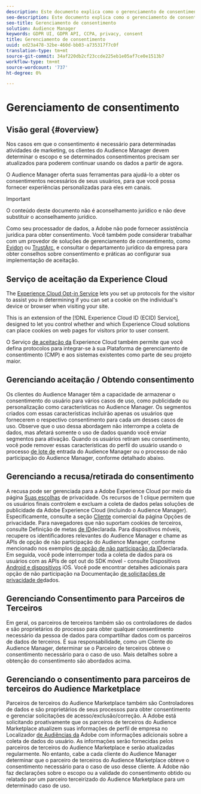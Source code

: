 ```yaml
---
description: Este documento explica como o gerenciamento de consentimento funciona no Audience Manager.
seo-description: Este documento explica como o gerenciamento de consentimento funciona no Audience Manager.
seo-title: Gerenciamento de consentimento
solution: Audience Manager
keywords: GDPR UI, GDPR API, CCPA, privacy, consent
title: Gerenciamento de consentimento
uuid: ed23a478-32be-460d-bb03-a735317f7c0f
translation-type: tm+mt
source-git-commit: 34af220db2cf23ccde225eb1e05af7ce0e1513b7
workflow-type: tm+mt
source-wordcount: '737'
ht-degree: 0%

---
```



# Gerenciamento de consentimento

## Visão geral {#overview}

Nos casos em que o consentimento é necessário para determinadas atividades de marketing, os clientes do Audience Manager devem determinar o escopo e se determinados consentimentos precisam ser atualizados para poderem continuar usando os dados a partir de agora.

O Audience Manager oferta suas ferramentas para ajudá-lo a obter os consentimentos necessários de seus usuários, para que você possa fornecer experiências personalizadas para eles em canais.

>[!IMPORTANT]
>
> O conteúdo deste documento não é aconselhamento jurídico e não deve substituir o aconselhamento jurídico.
>
> Como seu processador de dados, a Adobe não pode fornecer assistência jurídica para obter consentimento. Você também pode considerar trabalhar com um provedor de soluções de gerenciamento de consentimento, como [Evidon](https://theblog.adobe.com/evidon-builds-gdpr-universal-consent-integration-with-launch-by-adobe/) ou [TrustArc](https://theblog.adobe.com/trustarc-builds-consent-integration-launch-adobe/), e consultar o departamento jurídico da empresa para obter conselhos sobre consentimento e práticas ao configurar sua implementação de aceitação.

## Serviço de aceitação da Experience Cloud

The [Experience Cloud Opt-in Service](https://docs.adobe.com/content/help/en/id-service/using/implementation/opt-in-service/optin-overview.html) lets you set up protocols for the visitor to assist you in determining if you can set a cookie on the individual&#39;s device or browser when visiting your site.

This is an extension of the [!DNL Experience Cloud ID (ECID) Service], designed to let you control whether and which Experience Cloud solutions can place cookies on web pages for visitors prior to user consent.

O Serviço [de aceitação da](https://docs.adobe.com/content/help/en/id-service/using/implementation/opt-in-service/optin-overview.html) Experience Cloud também permite que você defina protocolos para integrar-se à sua Plataforma de gerenciamento de consentimento (CMP) e aos sistemas existentes como parte de seu projeto maior.

## Gerenciando aceitação / Obtendo consentimento

Os clientes do Audience Manager têm a capacidade de armazenar o consentimento do usuário para vários casos de uso, como publicidade ou personalização como características no Audience Manager. Os segmentos criados com essas características incluirão apenas os usuários que fornecerem o respectivo consentimento para cada um desses casos de uso. Observe que o uso dessa abordagem não interrompe a coleta de dados, mas afetará somente o uso de dados quando você enviar segmentos para ativação. Quando os usuários retiram seu consentimento, você pode remover essas características do perfil do usuário usando o processo [de lote de](../../integration/sending-audience-data/batch-data-transfer-explained/inbound-file-contents.md) entrada do Audience Manager ou o processo de não participação do Audience Manager, conforme detalhado abaixo.

## Gerenciando a recusa/retirada do consentimento

A recusa pode ser gerenciada para a Adobe Experience Cloud por meio da página [Suas escolhas](https://www.adobe.com/privacy/opt-out.html#customeruse) de privacidade. Os recursos de 1 clique permitem que os usuários finais controlem e excluam a coleta de dados pelas soluções de publicidade da Adobe Experience Cloud (incluindo o Audience Manager). Especificamente, consulte a seção [Cliente](https://www.adobe.com/privacy/opt-out.html#customeruse) comercial da página Opções de privacidade. Para navegadores que não suportam cookies de terceiros, consulte Definição de metas [de ID](../../features/declared-ids.md#declared-id-targeting)declarada. Para dispositivos móveis, recupere os identificadores relevantes do Audience Manager e chame as APIs de opção de não participação do Audience Manager, conforme mencionado nos exemplos [de opção de não participação da ID](../../features/declared-ids.md#opt-out-examples)declarada. Em seguida, você pode interromper toda a coleta de dados para os usuários com as APIs de opt out do SDK móvel - consulte Dispositivos [Android e dispositivos](https://docs.adobe.com/content/help/en/mobile-services/android/gdpr-privacy-android/privacy.html) [](https://docs.adobe.com/content/help/en/mobile-services/ios/privacy-gdpr-ios/privacy.html)iOS. Você pode encontrar detalhes adicionais para opção de não participação na Documentação [de solicitações de privacidade de](../../overview/data-security-and-privacy/data-privacy-requests.md)dados.

## Gerenciando Consentimento para Parceiros de Terceiros

Em geral, os parceiros de terceiros também são os controladores de dados e são proprietários do processo para obter qualquer consentimento necessário da pessoa de dados para compartilhar dados com os parceiros de dados de terceiros. É sua responsabilidade, como um Cliente do Audience Manager, determinar se o Parceiro de terceiros obteve o consentimento necessário para o caso de uso. Mais detalhes sobre a obtenção do consentimento são abordados acima.

## Gerenciando o consentimento para parceiros de terceiros do Audience Marketplace

Parceiros de terceiros do Audience Marketplace também são Controladores de dados e são proprietários de seus processos para obter consentimento e gerenciar solicitações de acesso/exclusão/correção. A Adobe está solicitando proativamente que os parceiros de terceiros do Audience Marketplace atualizem suas informações de perfil de empresa no Localizador [de Audiências da](https://www.adobe-audience-finder.com/) Adobe com informações adicionais sobre a coleta de dados do usuário. As informações serão fornecidas pelos parceiros de terceiros do Audience Marketplace e serão atualizadas regularmente. No entanto, cabe a cada cliente do Audience Manager determinar que o parceiro de terceiros do Audience Marketplace obteve o consentimento necessário para o caso de uso desse cliente. A Adobe não faz declarações sobre o escopo ou a validade do consentimento obtido ou relatado por um parceiro terceirizado do Audience Marketplace para um determinado caso de uso.
